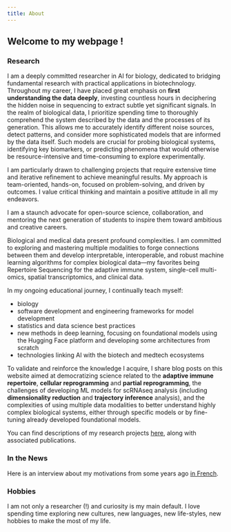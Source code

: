 ```yaml
---
title: About
---
```

## Welcome to my webpage !

### Research

I am a deeply committed researcher in AI for biology, dedicated to bridging fundamental research with practical applications in biotechnology. Throughout my career, I have placed great emphasis on **first understanding the data deeply**, investing countless hours in deciphering the hidden noise in sequencing to extract subtle yet significant signals. In the realm of biological data, I prioritize spending time to thoroughly comprehend the system described by the data and the processes of its generation. This allows me to accurately identify different noise sources, detect patterns, and consider more sophisticated models that are informed by the data itself. Such models are crucial for probing biological systems, identifying key biomarkers, or predicting phenomena that would otherwise be resource-intensive and time-consuming to explore experimentally.

I am particularly drawn to challenging projects that require extensive time and iterative refinement to achieve meaningful results. My approach is team-oriented, hands-on, focused on problem-solving, and driven by outcomes. I value critical thinking and maintain a positive attitude in all my endeavors.

I am a staunch advocate for open-source science, collaboration, and mentoring the next generation of students to inspire them toward ambitious and creative careers.

Biological and medical data present profound complexities. I am committed to exploring and mastering multiple modalities to forge connections between them and develop interpretable, interoperable, and robust machine learning algorithms for complex biological data—my favorites being Repertoire Sequencing for the adaptive immune system, single-cell multi-omics, spatial transcriptomics, and clinical data.

In my ongoing educational journey, I continually teach myself:

- biology
- software development and engineering frameworks for model development
- statistics and data science best practices
- new methods in deep learning, focusing on foundational models using the Hugging Face platform and developing some architectures from scratch
- technologies linking AI with the biotech and medtech ecosystems


To validate and reinforce the knowledge I acquire, I share blog posts on this website aimed at democratizing science related to the **adaptive immune repertoire**, **cellular reprogramming** and **partial reprogramming**, the challenges of developing ML models for scRNAseq analysis (including **dimensionality reduction** and **trajectory inference** analysis), and the complexities of using multiple data modalities to better understand highly complex biological systems, either through specific models or by fine-tuning already developed foundational models.

You can find descriptions of my research projects [here](publications.md), along with associated publications.


### In the News
Here is an interview about my motivations from some years ago [in French](https://qbio.ens.psl.eu/newsroom/de-la-physique-la-biologie-des-statistiques-la-vulgarisation-scientifique).

### Hobbies
I am not only a researcher (!) and curiosity is my main default. I love spending time exploring new cultures, new languages, new life-styles, new hobbies to make the most of my life. 
